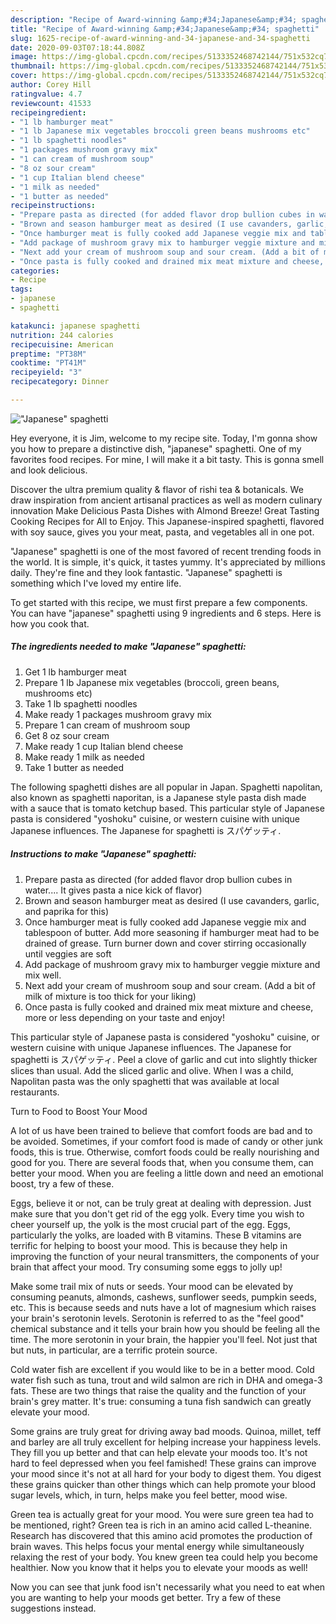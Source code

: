 ```yaml
---
description: "Recipe of Award-winning &amp;#34;Japanese&amp;#34; spaghetti"
title: "Recipe of Award-winning &amp;#34;Japanese&amp;#34; spaghetti"
slug: 1625-recipe-of-award-winning-and-34-japanese-and-34-spaghetti
date: 2020-09-03T07:18:44.808Z
image: https://img-global.cpcdn.com/recipes/5133352468742144/751x532cq70/japanese-spaghetti-recipe-main-photo.jpg
thumbnail: https://img-global.cpcdn.com/recipes/5133352468742144/751x532cq70/japanese-spaghetti-recipe-main-photo.jpg
cover: https://img-global.cpcdn.com/recipes/5133352468742144/751x532cq70/japanese-spaghetti-recipe-main-photo.jpg
author: Corey Hill
ratingvalue: 4.7
reviewcount: 41533
recipeingredient:
- "1 lb hamburger meat"
- "1 lb Japanese mix vegetables broccoli green beans mushrooms etc"
- "1 lb spaghetti noodles"
- "1 packages mushroom gravy mix"
- "1 can cream of mushroom soup"
- "8 oz sour cream"
- "1 cup Italian blend cheese"
- "1 milk as needed"
- "1 butter as needed"
recipeinstructions:
- "Prepare pasta as directed (for added flavor drop bullion cubes in water.... It gives pasta a nice kick of flavor)"
- "Brown and season hamburger meat as desired (I use cavanders, garlic, and paprika for this)"
- "Once hamburger meat is fully cooked add Japanese veggie mix and tablespoon of butter. Add more seasoning if hamburger meat had to be drained of grease. Turn burner down and cover stirring occasionally until veggies are soft"
- "Add package of mushroom gravy mix to hamburger veggie mixture and mix well."
- "Next add your cream of mushroom soup and sour cream. (Add a bit of milk of mixture is too thick for your liking)"
- "Once pasta is fully cooked and drained mix meat mixture and cheese, more or less depending on your taste and enjoy!"
categories:
- Recipe
tags:
- japanese
- spaghetti

katakunci: japanese spaghetti 
nutrition: 244 calories
recipecuisine: American
preptime: "PT38M"
cooktime: "PT41M"
recipeyield: "3"
recipecategory: Dinner

---
```



![&#34;Japanese&#34; spaghetti](https://img-global.cpcdn.com/recipes/5133352468742144/751x532cq70/japanese-spaghetti-recipe-main-photo.jpg)

Hey everyone, it is Jim, welcome to my recipe site. Today, I'm gonna show you how to prepare a distinctive dish, &#34;japanese&#34; spaghetti. One of my favorites food recipes. For mine, I will make it a bit tasty. This is gonna smell and look delicious.

Discover the ultra premium quality &amp; flavor of rishi tea &amp; botanicals. We draw inspiration from ancient artisanal practices as well as modern culinary innovation Make Delicious Pasta Dishes with Almond Breeze! Great Tasting Cooking Recipes for All to Enjoy. This Japanese-inspired spaghetti, flavored with soy sauce, gives you your meat, pasta, and vegetables all in one pot.

&#34;Japanese&#34; spaghetti is one of the most favored of recent trending foods in the world. It is simple, it's quick, it tastes yummy. It's appreciated by millions daily. They're fine and they look fantastic. &#34;Japanese&#34; spaghetti is something which I've loved my entire life.


To get started with this recipe, we must first prepare a few components. You can have &#34;japanese&#34; spaghetti using 9 ingredients and 6 steps. Here is how you cook that.

<!--inarticleads1-->

##### The ingredients needed to make &#34;Japanese&#34; spaghetti:

1. Get 1 lb hamburger meat
1. Prepare 1 lb Japanese mix vegetables (broccoli, green beans, mushrooms etc)
1. Take 1 lb spaghetti noodles
1. Make ready 1 packages mushroom gravy mix
1. Prepare 1 can cream of mushroom soup
1. Get 8 oz sour cream
1. Make ready 1 cup Italian blend cheese
1. Make ready 1 milk as needed
1. Take 1 butter as needed


The following spaghetti dishes are all popular in Japan. Spaghetti napolitan, also known as spaghetti naporitan, is a Japanese style pasta dish made with a sauce that is tomato ketchup based. This particular style of Japanese pasta is considered &#34;yoshoku&#34; cuisine, or western cuisine with unique Japanese influences. The Japanese for spaghetti is スパゲッティ. 

<!--inarticleads2-->

##### Instructions to make &#34;Japanese&#34; spaghetti:

1. Prepare pasta as directed (for added flavor drop bullion cubes in water.... It gives pasta a nice kick of flavor)
1. Brown and season hamburger meat as desired (I use cavanders, garlic, and paprika for this)
1. Once hamburger meat is fully cooked add Japanese veggie mix and tablespoon of butter. Add more seasoning if hamburger meat had to be drained of grease. Turn burner down and cover stirring occasionally until veggies are soft
1. Add package of mushroom gravy mix to hamburger veggie mixture and mix well.
1. Next add your cream of mushroom soup and sour cream. (Add a bit of milk of mixture is too thick for your liking)
1. Once pasta is fully cooked and drained mix meat mixture and cheese, more or less depending on your taste and enjoy!


This particular style of Japanese pasta is considered &#34;yoshoku&#34; cuisine, or western cuisine with unique Japanese influences. The Japanese for spaghetti is スパゲッティ. Peel a clove of garlic and cut into slightly thicker slices than usual. Add the sliced garlic and olive. When I was a child, Napolitan pasta was the only spaghetti that was available at local restaurants. 

Turn to Food to Boost Your Mood


A lot of us have been trained to believe that comfort foods are bad and to be avoided. Sometimes, if your comfort food is made of candy or other junk foods, this is true. Otherwise, comfort foods could be really nourishing and good for you. There are several foods that, when you consume them, can better your mood. When you are feeling a little down and need an emotional boost, try a few of these.

Eggs, believe it or not, can be truly great at dealing with depression. Just make sure that you don't get rid of the egg yolk. Every time you wish to cheer yourself up, the yolk is the most crucial part of the egg. Eggs, particularly the yolks, are loaded with B vitamins. These B vitamins are terrific for helping to boost your mood. This is because they help in improving the function of your neural transmitters, the components of your brain that affect your mood. Try consuming some eggs to jolly up!

Make some trail mix of nuts or seeds. Your mood can be elevated by consuming peanuts, almonds, cashews, sunflower seeds, pumpkin seeds, etc. This is because seeds and nuts have a lot of magnesium which raises your brain's serotonin levels. Serotonin is referred to as the "feel good" chemical substance and it tells your brain how you should be feeling all the time. The more serotonin in your brain, the happier you'll feel. Not just that but nuts, in particular, are a terrific protein source.

Cold water fish are excellent if you would like to be in a better mood. Cold water fish such as tuna, trout and wild salmon are rich in DHA and omega-3 fats. These are two things that raise the quality and the function of your brain's grey matter. It's true: consuming a tuna fish sandwich can greatly elevate your mood. 

Some grains are truly great for driving away bad moods. Quinoa, millet, teff and barley are all truly excellent for helping increase your happiness levels. They fill you up better and that can help elevate your moods too. It's not hard to feel depressed when you feel famished! These grains can improve your mood since it's not at all hard for your body to digest them. You digest these grains quicker than other things which can help promote your blood sugar levels, which, in turn, helps make you feel better, mood wise.

Green tea is actually great for your mood. You were sure green tea had to be mentioned, right? Green tea is rich in an amino acid called L-theanine. Research has discovered that this amino acid promotes the production of brain waves. This helps focus your mental energy while simultaneously relaxing the rest of your body. You knew green tea could help you become healthier. Now you know that it helps you to elevate your moods as well!

Now you can see that junk food isn't necessarily what you need to eat when you are wanting to help your moods get better. Try  a few  of  these  suggestions  instead.

